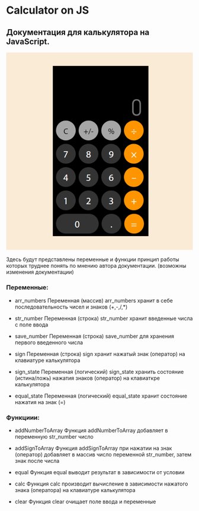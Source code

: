 # Calculator on JS

## Документация для калькулятора на JavaScript.

<img src="assets/preview.png" alt="Preview" title="Preview">

Здесь будут представлены переменные и функции принцип работы которых труднее понять по мнению автора документации. (возможны изменения документации) 

### Переменные: 

- arr_numbers
Переменная (массив) arr_numbers хранит в себе последовательность чисел и знаков (+,-,/,*)

- str_number
Переменная (строка) str_number хранит введенные числа с поле ввода

- save_number
Переменная (строка) save_number для хранения первого введенного числа

- sign
Переменная (строка) sign хранит нажатый знак (оператор) на клавиатуре калькулятора

- sign_state
Переменная (логический) sign_state хранить состояние (истина/ложь) нажатия знаков (оператор) на клавиаткре калькулятора

- equal_state
Переменная (логический) equal_state хранит состояние нажатия на знак (=)

### Функциии:

- addNumberToArray
Функция addNumberToArray добавляет в переменную str_number число

- addSignToArray
Функция addSignToArray при нажатии на знак (оператор) добавляет в массив число переменной str_number, затем знак после числа

- equal
Функция equal выводит результат в зависимости от условии

- calc
Функция calc производит вычисление в зависимости нажатого знака (оператора) на клавиатуре калькулятора

- clear
Функция clear очищает поле ввода и переменные
